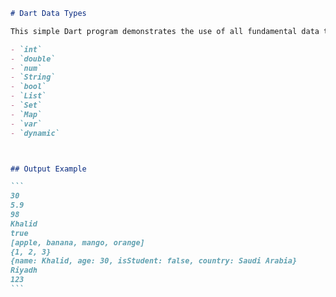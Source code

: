

````markdown
# Dart Data Types 

This simple Dart program demonstrates the use of all fundamental data types in Dart, including:

- `int`
- `double`
- `num`
- `String`
- `bool`
- `List`
- `Set`
- `Map`
- `var`
- `dynamic`



## Output Example

```
30
5.9
98
Khalid
true
[apple, banana, mango, orange]
{1, 2, 3}
{name: Khalid, age: 30, isStudent: false, country: Saudi Arabia}
Riyadh
123
```

